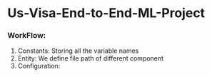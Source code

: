 # Us-Visa-End-to-End-ML-Project

### WorkFlow:

1. Constants: Storing all the variable names
2. Entity: We define file path of different component
3. Configuration: 